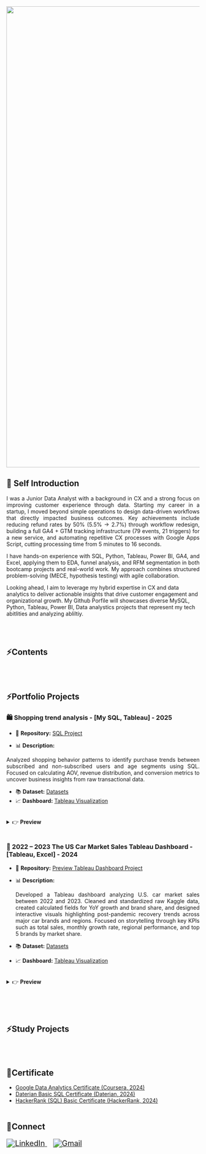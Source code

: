<!-- Header 코드 -->
<img src="https://capsule-render.vercel.app/api?type=waving&height=300&text=Data%20Analyst%20Portfolio&fontSize=50&color=0:ADFF2F,100:7CFC00" width="1200" />

## 🤚 Self Introduction
<p align="justify"> <!-- 줄바꿈 </p> 이거랑 같이 사용 -->
I was a Junior Data Analyst with a background in CX and a strong focus on improving customer experience through data. Starting my career in a startup, I moved beyond simple operations to design data-driven workflows that directly impacted business outcomes. Key achievements include reducing refund rates by 50% (5.5% → 2.7%) through workflow redesign, building a full GA4 + GTM tracking infrastructure (79 events, 21 triggers) for a new service, and automating repetitive CX processes with Google Apps Script, cutting processing time from 5 minutes to 16 seconds.
</p>
<p align="justify">
I have hands-on experience with SQL, Python, Tableau, Power BI, GA4, and Excel, applying them to EDA, funnel analysis, and RFM segmentation in both bootcamp projects and real-world work. My approach combines structured problem-solving (MECE, hypothesis testing) with agile collaboration.
</p>
Looking ahead, I aim to leverage my hybrid expertise in CX and data analytics to deliver actionable insights that drive customer engagement and organizational growth. My Github Porfile will showcases diverse MySQL, Python, Tableau, Power BI, Data analystics projects that represent my tech abitlities and analyzing abliltiy. 
</p>

<br/><br/>



## ⚡Contents



<br/><br/>

## ⚡Portfolio Projects 
### 🛍️ Shopping trend analysis - [My SQL, Tableau]  - 2025
- 📂 **Repository:** [SQL Project](https://github.com/JunghyeonAhn/SQL-Project-)
  
- 📊 **Description:**
<p align="justify">
 Analyzed shopping behavior patterns to identify purchase trends between subscribed and non-subscribed users and age segments using SQL. Focused on calculating AOV, revenue distribution, and conversion metrics to uncover business insights from raw transactional data.
</p>

- 📚 **Dataset:**  [Datasets](https://www.kaggle.com/datasets/iamsouravbanerjee/customer-shopping-trends-dataset/discussion?sort=hotness)
- 📈 **Dashboard:**  [Tableau Visualization](https://public.tableau.com/views/Shoppingtrendvisual-ing/ShopingTrend?:language=ko-KR&:sid=&:redirect=auth&:display_count=n&:origin=viz_share_link)
<br/>
<details>
<summary>👉 <b>Preview</b> </summary>
<img width="1686" height="1011" alt="Shoping Trend" src="https://github.com/user-attachments/assets/757b32b7-b3c8-41ef-a7f9-f05a02b84d3b" />

</details>
<br/>

### 🚗 2022 – 2023 The US Car Market Sales Tableau Dashboard - [Tableau, Excel]  - 2024 
- 📂 **Repository:** [Preview Tableau Dashboard Project](https://github.com/JunghyeonAhn/Visualizations/blob/main/assets/Tableau_USA_Car_Market/README.md)
- 📊 **Description:**
  <p align="justify">
  Developed a Tableau dashboard analyzing U.S. car market sales between 2022 and 2023. Cleaned and standardized raw Kaggle data, created calculated fields for YoY growth and brand share, and designed interactive visuals highlighting post-pandemic recovery trends across major car brands and regions. 
  Focused on storytelling through key KPIs such as total sales, monthly growth rate, regional performance, and top 5 brands by market share.
  </p>

- 📚 **Dataset:**  [Datasets](https://www.kaggle.com/datasets/missionjee/car-sales-report)
- 📈 **Dashboard:**  [Tableau Visualization](https://public.tableau.com/app/profile/jung.hyeon.ahn/viz/20222023USACarSalesDashboard/2022-2023USACarSalesTrend)
<br/>
<details>
<summary>👉 <b>Preview</b> </summary>
<img width="1799" height="1011" alt="2022 - 2023 USA Car Sales Trend" src="https://github.com/user-attachments/assets/83336646-b878-4fc8-9f8d-65ea592557ff" />
<img width="1799" height="1011" alt="Car Sales Trend by Brand" src="https://github.com/user-attachments/assets/7c26c660-68d9-426d-8112-20cb34a2a118" />
<img width="1799" height="1011" alt="Car Sales Trend by Car Types" src="https://github.com/user-attachments/assets/e217d33b-8c56-4662-9bcf-031dd82110b8" />
<img width="1799" height="1011" alt="Car Sales Trend by Gender" src="https://github.com/user-attachments/assets/2d1e4205-965c-4c29-96cf-b441063d233c" />
<img width="1799" height="1011" alt="Sales Trend by Dealer   Region" src="https://github.com/user-attachments/assets/1d471c6d-51e6-48ee-b5b3-63cd8fb9f265" />
  
</details>
<br/>

<br/><br/>

## ⚡Study Projects 


<br/><br/>

## 📜Certificate 
- [Google Data Analytics Certificate (Coursera, 2024)](https://github.com/JunghyeonAhn/Junghyeon_Ahn/blob/main/Google%20Data%20Analyst%20Certificate.pdf)
- [Daterian Basic SQL Certificate (Daterian, 2024)](https://github.com/JunghyeonAhn/Junghyeon_Ahn/blob/main/Daterian%20Basic%20SQL%20Certificate.png)
- [HackerRank (SQL) Basic Certificate (HackerRank, 2024)](https://github.com/JunghyeonAhn/Junghyeon_Ahn/blob/main/HakerRank%20basic%20SQL.png)
<br/><br/>

## 🤝Connect 
<p align="left" style="zoom:1.4;">
  <a href="https://www.linkedin.com/in/junghyeon-ahn/" target="_blank">
    <img src="https://img.shields.io/badge/LinkedIn-0A66C2?style=for-the-badge&logo=linkedin&logoColor=white" alt="LinkedIn"/>
  </a>
  &nbsp;&nbsp;
  <a href="https://mail.google.com/mail/?view=cm&fs=1&to=ro033026@gmail.com" target="_blank">
    <img src="https://img.shields.io/badge/Gmail-D14836?style=for-the-badge&logo=gmail&logoColor=white" alt="Gmail"/>
  </a>
</p>



<br/><br/>

<!--
**JunghyeonAhn/JunghyeonAhn** is a ✨ _special_ ✨ repository because its `README.md` (this file) appears on your GitHub profile.

Here are some ideas to get you started:

- 🔭 I’m currently working on ...
- 🌱 I’m currently learning ...
- 👯 I’m looking to collaborate on ...
- 🤔 I’m looking for help with ...
- 💬 Ask me about ...
- 📫 How to reach me: ...
- 😄 Pronouns: ...
- ⚡ Fun fact: ...
-->
